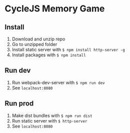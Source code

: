 # CycleJS Memory Game

## Install

1. Download and unzip repo
2. Go to unzipped folder
3. Install static server with `$ npm install http-server -g`
4. Install packages with `$ npm install`

## Run dev

1. Run webpack-dev-server with `$ npm run dev`
2. See `localhost:8080`

## Run prod

1. Make dist bundles with `$ npm run dist`
2. Run static server with `$ http-server`
3. See `localhost:8080`
